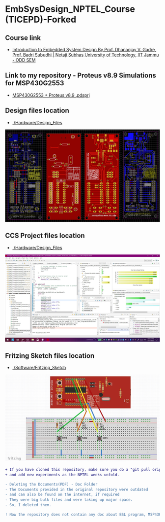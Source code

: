 # EmbSysDesign_NPTEL_Course (TICEPD)-Forked

## Course link

* [Introduction to Embedded System Design
By Prof. Dhananjay V. Gadre, Prof. Badri Subudhi   |   Netaji Subhas University of Technology, IIT Jammu - ODD SEM](https://swayam.gov.in/nd1_noc20_ee98/preview)

## Link to my repository - Proteus v8.9 Simulations for MSP430G2553

* [MSP430G2553 + Proteus v8.9 .pdsprj](https://github.com/Subhankar2000/MSP430G2553-Proteus-v8.9-Simulation)

## Design files location 

* [./Hardware/Design_Files](./Hardware/Design_Files)

![PCB](https://github.com/Subhankar2000/EmbSysDesign_NPTEL_Course/blob/master/blob/1P.jpg?raw=true)

## CCS Project files location 

* [./Hardware/Design_Files](./Software/Examples_Msp430G2553_LunchBox)

![CCS PROJECTS](https://github.com/Subhankar2000/EmbSysDesign_NPTEL_Course/blob/master/blob/2CCS.jpg?raw=true)

## Fritzing Sketch files location 

* [./Software/Fritzing_Sketch](./Software/Fritzing_Sketch)

![FRITZING SKETCH](https://github.com/Subhankar2000/EmbSysDesign_NPTEL_Course/blob/master/blob/3F.jpg?raw=true)

```diff
+ If you have cloned this repository, make sure you do a "git pull origin master" as I update files weekly
+ and add new experiments as the NPTEL weeks unfold.
```

```diff
- Deleting the Documents(PDF) - Doc Folder
- The Documents provided in the original repository were outdated
- and can also be found on the internet, if required
- They were big bulk files and were taking up major space.
- So, I deleted them.
```

```diff
! Now the repository does not contain any doc about BSL program, MSP430 LunchBox & LaunchPad UART
```